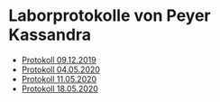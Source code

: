 # Laborprotokolle von Peyer Kassandra

* [Protokoll 09.12.2019](https://github.com/HTLMechatronics/m17-3ahme-la1-sx/blob/peykam17/protokolle/protokoll-1_peykam17_2019-12-09.md)
* [Protokoll 04.05.2020](https://github.com/HTLMechatronics/m17-3ahme-la1-sx/blob/peykam17/protokolle/protokoll-3_peykam17_2020-05-04.md)
* [Protokoll 11.05.2020](https://github.com/HTLMechatronics/m17-3ahme-la1-sx/blob/peykam17/protokolle/protokoll-4_peykam17_2020-05-11.md)
* [Protokoll 18.05.2020](https://github.com/HTLMechatronics/m17-3ahme-la1-sx/blob/peykam17/protokolle/protokoll-5_peykam17_2020-05-18.md)
